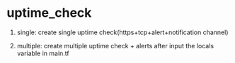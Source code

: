 # uptime_check

1. single: create single uptime check(https+tcp+alert+notification channel)

2. multiple: create multiple uptime check + alerts after input the locals variable in main.tf
